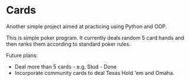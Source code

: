 # Cards

Another simple project aimed at practicing using Python and OOP.

This is simple poker program. It currently deals random 5 card hands and then ranks them according to standard poker rules.

Future plans:

- Deal more than 5 cards - e.g. Stud - Done
- Incorporate community cards to deal Texas Hold 'em and Omaha.
